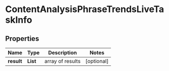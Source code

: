 # ContentAnalysisPhraseTrendsLiveTaskInfo


## Properties

| Name | Type | Description | Notes |
|------------ | ------------- | ------------- | -------------|
**result** | **List<ContentAnalysisPhraseTrendsLiveResultInfo>** | array of results |[optional]|